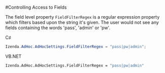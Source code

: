 #Controlling Access to Fields

The field level property ``FieldFilterRegex`` is a regular expression property which filters based upon the string it's given. The user would not see any fields containing the words 'pass', 'admin' or 'pw'.

C♯
```csharp
Izenda.AdHoc.AdHocSettings.FieldFilterRegex = "pass|pw|admin";
```
VB.NET
```vb
Izenda.AdHoc.AdHocSettings.FieldFilterRegex = "pass|pw|admin"
```


